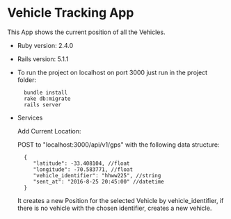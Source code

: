 # Vehicle Tracking App

This App shows the current position of all the Vehicles.


* Ruby version: 2.4.0

* Rails version: 5.1.1

* To run the project on localhost on port 3000 just run in the project folder: 
        
        bundle install
        rake db:migrate
        rails server

* Services 

    Add Current Location:
    
    POST to "localhost:3000/api/v1/gps" with the following data structure:
 
        {   
           "latitude": -33.408104, //float
           "longitude": -70.583771, //float
           "vehicle_identifier": "hhww225", //string
           "sent_at": "2016-8-25 20:45:00" //datetime
        }
        
    It creates a new Position for the selected Vehicle by vehicle_identifier, 
    if there is no vehicle with the chosen identifier, creates a new vehicle.


